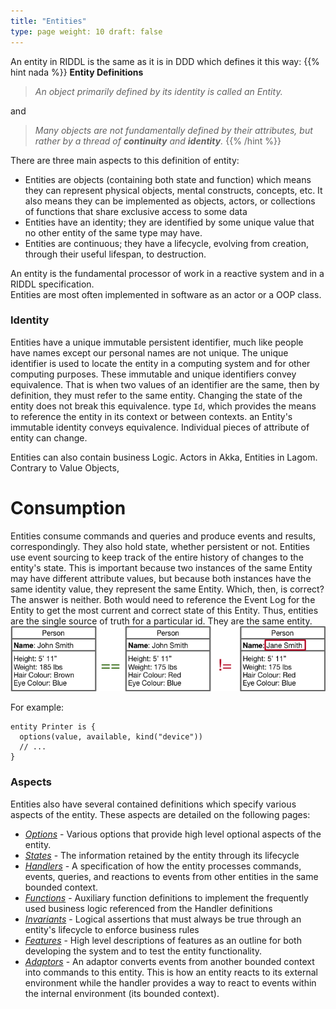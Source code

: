 ```yaml
---
title: "Entities"
type: page weight: 10 draft: false
---
```


An entity in RIDDL is the same as it is in DDD which defines it this way:
{{% hint nada  %}}
**Entity Definitions**
> _An object primarily defined by its identity is called an Entity._ 

and

> _Many objects are not fundamentally defined by their attributes, but_ 
> _rather by a thread of **continuity** and **identity**._
{{% /hint %}}
 
There are three main aspects to this definition of entity:
* Entities are objects (containing both state and function) which means they can
  represent physical objects, mental constructs, concepts, etc. It also means
  they can be implemented as objects, actors, or collections of functions that
  share exclusive access to some data
* Entities have an identity;  they are identified by some unique value
  that no other entity of the same type may have.
* Entities are continuous; they have a lifecycle, evolving from creation, 
  through their useful lifespan, to destruction. 

An entity is the fundamental processor of work in a reactive system and in a RIDDL specification.  
Entities are most often implemented in software as an actor or a OOP class.

### Identity
Entities have a unique immutable persistent identifier, much like people have names except our 
personal names are not unique. The unique identifier is used to locate the entity in a computing 
system and for other computing purposes. These immutable and unique identifiers convey 
equivalence. That is when two values of an identifier are the same, then by definition, they 
must refer to the same entity.  Changing the state of the entity does not break this equivalence. 
type `Id`, which provides the means to reference the entity in its context or
between contexts. an Entity's immutable identity conveys equivalence.
Individual pieces of attribute of entity can change.

Entities can also contain business Logic. Actors in Akka, Entities in Lagom.
Contrary to Value Objects, 

# Consumption
Entities consume commands and queries and produce events and results,
correspondingly. They also hold state, whether persistent or not. Entities use
event sourcing to keep track of the entire history of changes to the entity's
state. This is important because two instances of the same Entity may have different 
attribute values, but because both instances have the same identity value, they represent 
the same Entity. Which, then, is correct? The answer is neither. Both would need to 
reference the Event Log for the Entity to get the most current and correct state of
this Entity. Thus, entities are the single source of truth for a particular id.
They are the same entity.
![Entities](../../../../../../static/images/entities.png "Entities")




For example:
```riddl
entity Printer is {
  options(value, available, kind("device"))
  // ...
}
```

### Aspects
Entities also have several contained definitions which specify various aspects of the entity. 
These aspects are detailed on the following pages: 

* [_Options_](options) - Various options that provide high level optional aspects of the entity.
* [_States_](state) - The information retained by the entity through its lifecycle
* [_Handlers_](handler) - A specification of how the entity processes 
  commands, events, queries, and reactions to events from other entities in the same bounded 
  context.
* [_Functions_](function) - Auxiliary function definitions to implement the
  frequently used business logic referenced from the Handler definitions
* [_Invariants_](invariants) - Logical assertions that must always be true 
  through an entity's lifecycle to enforce business rules
* [_Features_](features) - High level descriptions of features as an outline for both developing 
  the system and to test the entity functionality. 
* [_Adaptors_]() - An adaptor converts events from another bounded context into
  commands to this entity. This is how an entity reacts to its external environment while the 
  handler provides a way to react to events within the internal environment (its bounded context).

